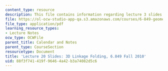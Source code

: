 ```yaml
---
content_type: resource
description: This file contains information regarding lecture 3 slides.
file: https://ol-ocw-studio-app-qa.s3.amazonaws.com/courses/6-849-geometric-folding-algorithms-linkages-origami-polyhedra-fall-2012/88f3f741419f96464a42b3a74082d5c6_MIT6_849F12_slidesL20.pdf
file_type: application/pdf
learning_resource_types:
- Lecture Notes
ocw_type: OCWFile
parent_title: Calendar and Notes
parent_type: CourseSection
resourcetype: Document
title: 'Lecture 20 Slides: 3D Linkage Folding, 6.849 Fall 2010'
uid: 88f3f741-419f-9646-4a42-b3a74082d5c6
---
```

